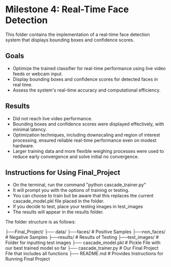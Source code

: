 # Milestone 4: Real-Time Face Detection
This folder contains the implementation of a real-time face detection system that displays bounding boxes and confidence scores.


## Goals
- Optimize the trained classifier for real-time performance using live video feeds or webcam input.
- Display bounding boxes and confidence scores for detected faces in real time.
- Assess the system's real-time accuracy and computational efficiency.

## Results
- Did not reach live video performance.
- Bounding boxes and confidence scores were displayed effectively, with minimal latency.
- Optimization techniques, including downscaling and region of interest processing, ensured reliable real-time performance even on modest hardware.
- Larger training data and more flexible weighing processes were used to reduce early convergence and solve initial no convergence. 

## Instructions for Using Final_Project
- On the terminal, run the command "python cascade_trainer.py"
- It will prompt you with the options of training or testing.
- You can choose to train but be aware that this replaces the current cascade_model.pkl file placed in the folder.
- If you decide to test, place your testing images in test_images
- The results will appear in the results folder.

The folder structure is as follows:

├──Final_Project/
    ├── data/
        ├──faces/           # Positive Samples
        ├──non_faces/       # Negative Samples
        ├──results/         # Results of Testing 
        ├──test_images/     # Folder for inputting test images
    ├── cascade_model.pkl   # Pickle File with our best trained model so far
    ├── cascade_trainer.py  # Our Final Project File that includes all functions
    ├── README.md           # Provides Instructions for Running Final Project   

   